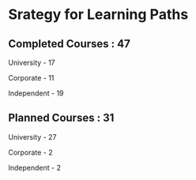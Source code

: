 # Srategy for Learning Paths

## Completed Courses : 47

University - 17

Corporate - 11

Independent - 19

## Planned Courses : 31

University - 27

Corporate - 2

Independent - 2
  
